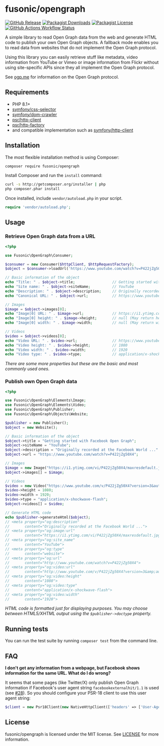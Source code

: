 # fusonic/opengraph

[![GitHub Release](https://img.shields.io/github/v/release/fusonic/opengraph)](https://github.com/fusonic/opengraph/releases/latest)
[![Packagist Downloads](https://img.shields.io/packagist/dt/fusonic/opengraph?color=blue)](https://packagist.org/packages/fusonic/opengraph)
[![Packagist License](https://img.shields.io/packagist/l/fusonic/opengraph)](https://github.com/fusonic/opengraph/blob/master/LICENSE)
[![GitHub Actions Workflow Status](https://img.shields.io/github/actions/workflow/status/fusonic/opengraph/test)](https://github.com/fusonic/opengraph/actions/workflows/test.yml)

A simple library to read Open Graph data from the web and generate HTML code to publish your own Open Graph objects. A
fallback mode enables you to read data from websites that do not implement the Open Graph protocol.

Using this library you can easily retrieve stuff like metadata, video information from YouTube or Vimeo or image
information from Flickr without using site-specific APIs since they all implement the Open Graph protocol.

See [ogp.me](https://ogp.me) for information on the Open Graph protocol.

## Requirements

* PHP 8.1+
* [symfony/css-selector](https://github.com/symfony/css-selector)
* [symfony/dom-crawler](https://github.com/symfony/dom-crawler)
* [psr/http-client](https://github.com/php-fig/http-client)
* [psr/http-factory](https://github.com/php-fig/http-factory)
* and compatible implementation such as [symfony/http-client](https://github.com/symfony/http-client)

## Installation

The most flexible installation method is using Composer:

```bash
composer require fusonic/opengraph
```

Install Composer and run the `install` command:
```bash
curl -s http://getcomposer.org/installer | php
php composer.phar install
``` 

Once installed, include `vendor/autoload.php` in your script.

``` php
require 'vendor/autoload.php';
```

## Usage

### Retrieve Open Graph data from a URL

```php
<?php

use Fusonic\OpenGraph\Consumer;

$consumer = new Consumer($httpClient, $httpRequestFactory);
$object = $consumer->loadUrl('https://www.youtube.com/watch?v=P422jZg50X4');

// Basic information of the object
echo "Title: " . $object->title;                 // Getting started with Facebook Open Graph
echo "Site name: " . $object->siteName;          // YouTube
echo "Description: " . $object->description;     // Originally recorded at the Facebook World ...
echo "Canonical URL: " . $object->url;           // https://www.youtube.com/watch?v=P422jZg50X4

// Images
$image = $object->images[0];
echo "Image[0] URL: " . $image->url;             // https://i1.ytimg.com/vi/P422jZg50X4/maxresdefault.jpg
echo "Image[0] height: " . $image->height;       // null (May return height in pixels on other pages)
echo "Image[0] width: " . $image->width;         // null (May return width in pixels on other pages)

// Videos
$video = $object->videos[0];
echo "Video URL: " . $video->url;                // https://www.youtube.com/v/P422jZg50X4?version=3&autohide=1
echo "Video height: " . $video->height;          // 1080
echo "Video width: " . $video->width;            // 1920
echo "Video type: " . $video->type;              // application/x-shockwave-flash
```

_There are some more properties but these are the basic and most commonly used ones._

### Publish own Open Graph data

```php
<?php

use Fusonic\OpenGraph\Elements\Image;
use Fusonic\OpenGraph\Elements\Video;
use Fusonic\OpenGraph\Publisher;
use Fusonic\OpenGraph\Objects\Website;

$publisher = new Publisher();
$object = new Website();

// Basic information of the object
$object->title = "Getting started with Facebook Open Graph";
$object->siteName = "YouTube";
$object->description = "Originally recorded at the Facebook World ..."
$object->url = "https://www.youtube.com/watch?v=P422jZg50X4";

// Images
$image = new Image("https://i1.ytimg.com/vi/P422jZg50X4/maxresdefault.jpg");
$object->images[] = $image;

// Videos
$video = new Video("https://www.youtube.com/v/P422jZg50X4?version=3&autohide=1");
$video->height = 1080;
$video->width = 1920;
$video->type = "application/x-shockwave-flash";
$object->videos[] = $video;

// Generate HTML code
echo $publisher->generateHtml($object);
// <meta property="og:description"
//       content="Originally recorded at the Facebook World ...">
// <meta property="og:image:url"
//       content="https://i1.ytimg.com/vi/P422jZg50X4/maxresdefault.jpg">
// <meta property="og:site_name"
//       content="YouTube">
// <meta property="og:type"
//       content="website">
// <meta property="og:url"
//       content="http://www.youtube.com/watch?v=P422jZg50X4">
// <meta property="og:video:url"
//       content="http://www.youtube.com/v/P422jZg50X4?version=3&amp;autohide=1">
// <meta property="og:video:height"
//       content="1080">
// <meta property="og:video:type"
//       content="application/x-shockwave-flash">
// <meta property="og:video:width"
//       content="1920">
```

_HTML code is formatted just for displaying purposes. You may choose between HTML5/XHTML output using the ```$publisher->doctype``` property._

## Running tests

You can run the test suite by running `composer test` from the command line.

## FAQ

**I don't get any information from a webpage, but Facebook shows information for the same URL. What do I do wrong?**

It seems that some pages (like Twitter/X) only publish Open Graph information if Facebook's user agent string
`facebookexternalhit/1.1` is used (see [#28](https://github.com/fusonic/opengraph/issues/28)). So you should configure
your PSR-18 client to use this user agent string:

```php
$client = new Psr18Client(new NativeHttpClient(['headers' => ['User-Agent' => 'facebookexternalhit/1.1']]));
```

## License

fusonic/opengraph is licensed under the MIT license. See [LICENSE](LICENSE) for more information.
